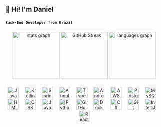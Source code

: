 <h2 align="left">👋 Hi! I'm Daniel</h2>

###

**`Back-End Developer from Brazil`**


###

<div align="center">
  <img src="https://github-readme-stats.vercel.app/api?username=danielalmeidafr&hide_title=false&hide_rank=false&show_icons=true&include_all_commits=false&count_private=true&disable_animations=false&theme=dracula&locale=en&hide_border=false" height="150" alt="stats graph" />

  <img src="https://nirzak-streak-stats.vercel.app/?user=danielalmeidafr&theme=dracula" height="150" alt="GitHub Streak"/>

  <img src="https://github-readme-stats.vercel.app/api/top-langs?username=danielalmeidafr&locale=en&hide_title=false&layout=compact&card_width=320&langs_count=5&theme=dracula&hide_border=false" height="150" alt="languages graph" />
</div>



###

<div align="center">
  <img src="https://skillicons.dev/icons?i=java" height="35" alt="Java" />
  <img width="12" />
  <img src="https://skillicons.dev/icons?i=kotlin" height="35" alt="Kotlin" />
  <img width="12" />
  <img src="https://skillicons.dev/icons?i=spring" height="35" alt="Spring" />
  <img width="12" />
  <img src="https://skillicons.dev/icons?i=angular" height="35" alt="Angular" />
  <img width="12" />
  <img src="https://skillicons.dev/icons?i=typescript" height="35" alt="TypeScript" />
  <img width="12" />
  <img src="https://skillicons.dev/icons?i=androidstudio" height="35" alt="Android Studio" />
  <img width="12" />
  <img src="https://skillicons.dev/icons?i=aws" height="35" alt="AWS" />
  <img width="12" />
  <img src="https://skillicons.dev/icons?i=postgresql" height="35" alt="PostgreSQL" />
  <img width="12" />
  <img src="https://skillicons.dev/icons?i=mysql" height="35" alt="MySQL" />
  <img width="12" />
  <img src="https://skillicons.dev/icons?i=html" height="35" alt="HTML" />
  <img width="12" />
  <img src="https://skillicons.dev/icons?i=css" height="35" alt="CSS" />
  <img width="12" />
  <img src="https://skillicons.dev/icons?i=js" height="35" alt="JavaScript" />
  <img width="12" />
  <img src="https://skillicons.dev/icons?i=python" height="35" alt="Python" />
  <img width="12" />
  <img src="https://skillicons.dev/icons?i=github" height="35" alt="GitHub" />
  <img width="12" />
  <img src="https://skillicons.dev/icons?i=docker" height="35" alt="Docker" />
  <img width="12" />
  <img src="https://skillicons.dev/icons?i=cs" height="35" alt="C#" />
  <img width="12" />
  <img src="https://skillicons.dev/icons?i=git" height="35" alt="Git" />
  <img width="12" />
  <img src="https://skillicons.dev/icons?i=idea" height="35" alt="IntelliJ IDEA" />
  <img width="12" />
  <img src="https://skillicons.dev/icons?i=react" height="35" alt="React" />
</div>
